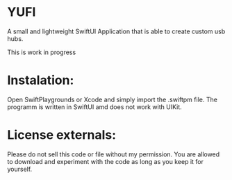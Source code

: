 # YUFI
A small and lightweight SwiftUI Application that is able to create custom usb hubs.

This is work in progress

# Instalation:

Open SwiftPlaygrounds or Xcode and simply import the .swiftpm file.
The programm is written in SwiftUI amd does not work with UIKit.

# License externals:

Please do not sell this code or file without my permission. You are allowed to download and experiment with the code as long as you keep it for yourself.
